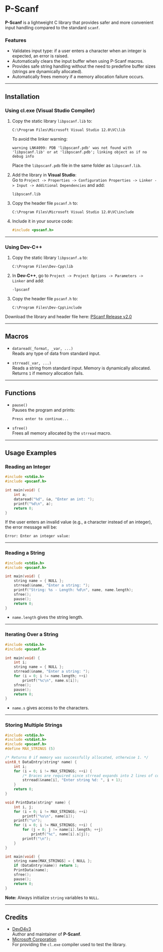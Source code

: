 # P-Scanf

**P-Scanf** is a lightweight C library that provides safer and more convenient input handling compared to the standard `scanf`.  

### Features
- Validates input type: if a user enters a character when an integer is expected, an error is raised.
- Automatically clears the input buffer when using P-Scanf macros.
- Provides safe string handling without the need to predefine buffer sizes (strings are dynamically allocated).
- Automatically frees memory if a memory allocation failure occurs.

---

## Installation

### Using **cl.exe** (Visual Studio Compiler)
1. Copy the static library `libpscanf.lib` to:
   ```
   C:\Program Files\Microsoft Visual Studio 12.0\VC\lib
   ```
   To avoid the linker warning:
   ```
   warning LNK4099: PDB 'libpscanf.pdb' was not found with 'libpscanf.lib' or at 'libpscanf.pdb'; linking object as if no debug info
   ```
   Place the `libpscanf.pdb` file in the same folder as `libpscanf.lib`.

2. Add the library in **Visual Studio**:  
   Go to `Project -> Properties -> Configuration Properties -> Linker -> Input -> Additional Dependencies` and add:
   ```
   libpscanf.lib
   ```

3. Copy the header file `pscanf.h` to:
   ```
   C:\Program Files\Microsoft Visual Studio 12.0\VC\include
   ```

4. Include it in your source code:
   ```c
   #include <pscanf.h>
   ```

---

### Using **Dev-C++**
1. Copy the static library `libpscanf.a` to:
   ```
   C:\Program Files\Dev-Cpp\lib
   ```

2. In **Dev-C++**, go to `Project -> Project Options -> Parameters -> Linker` and add:
   ```
   -lpscanf
   ```

3. Copy the header file `pscanf.h` to:
   ```
   C:\Program Files\Dev-Cpp\include
   ```

Download the library and header file here: [PScanf Release v2.0](https://github.com/DevD4v3/P-Scanf/releases/tag/v2.0)

---

## Macros

- `dataread(_format, _var, ...)`  
  Reads any type of data from standard input.

- `strread(_var, ...)`  
  Reads a string from standard input. Memory is dynamically allocated.  
  Returns `1` if memory allocation fails.

---

## Functions

- `pause()`  
  Pauses the program and prints:  
  ```
  Press enter to continue...
  ```

- `sfree()`  
  Frees all memory allocated by the `strread` macro.

---

## Usage Examples

### Reading an Integer
```c
#include <stdio.h>
#include <pscanf.h>

int main(void) {
    int a;
    dataread("%d", &a, "Enter an int: ");
    printf("%d\n", a);
    return 0;
}
```
If the user enters an invalid value (e.g., a character instead of an integer), the error message will be:  
```
Error: Enter an integer value:
```

---

### Reading a String
```c
#include <stdio.h>
#include <pscanf.h>

int main(void) {
    string name = { NULL }; 
    strread(&name, "Enter a string: ");
    printf("String: %s - Length: %d\n", name, name.length);
    sfree();
    pause();
    return 0;
}
```
- `name.length` gives the string length.

---

### Iterating Over a String
```c
#include <stdio.h>
#include <pscanf.h>

int main(void) {
    int i;
    string name = { NULL }; 
    strread(&name, "Enter a string: ");
    for (i = 0; i != name.length; ++i)
        printf("%c\n", name.s[i]);
    sfree();
    pause();
    return 0;
}
```
- `name.s` gives access to the characters.

---

### Storing Multiple Strings
```c
#include <stdio.h>
#include <stdint.h>
#include <pscanf.h>
#define MAX_STRINGS (5)

/* Returns 0 if memory was successfully allocated, otherwise 1. */
uint8_t DataEntry(string* name) {
    int i;
    for (i = 0; i != MAX_STRINGS; ++i) {
        /* Braces are required since strread expands into 2 lines of code. */
        strread(&name[i], "Enter string %d: ", i + 1);
    }
    return 0;
}

void PrintData(string* name) {
    int i, j;
    for (i = 0; i != MAX_STRINGS; ++i)
        printf("%s\n", name[i]);
    printf("\n");
    for (i = 0; i != MAX_STRINGS; ++i) {
        for (j = 0; j != name[i].length; ++j)
            printf("%c", name[i].s[j]);
        printf("\n");
    }
}

int main(void) {
    string name[MAX_STRINGS] = { NULL };
    if (DataEntry(name)) return 1;
    PrintData(name);
    sfree();
    pause();
    return 0;
}
```

**Note:** Always initialize `string` variables to `NULL`.

---

## Credits
- [DevD4v3](https://github.com/DevD4v3)  
  Author and maintainer of **P-Scanf**.
- [Microsoft Corporation](https://github.com/Microsoft)  
  For providing the `cl.exe` compiler used to test the library.
